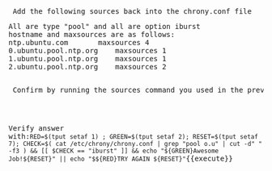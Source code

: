 <pre> Add the following sources back into the chrony.conf file </pre>
<pre>
All are type "pool" and all are option iburst
hostname and maxsources are as follows:
ntp.ubuntu.com 		 maxsources 4
0.ubuntu.pool.ntp.org	 maxsources 1
1.ubuntu.pool.ntp.org	 maxsources 1
2.ubuntu.pool.ntp.org	 maxsources 2

<pre> Confirm by running the sources command you used in the previous step. </pre>


Verify answer with:`RED=$(tput setaf 1) ; GREEN=$(tput setaf 2); RESET=$(tput setaf 7); CHECK=$( cat /etc/chrony/chrony.conf | grep "pool o.u" | cut -d" " -f3 ) && [[ $CHECK == "iburst" ]] && echo "${GREEN}Awesome Job!${RESET}" || echo "$${RED}TRY AGAIN ${RESET}"`{{execute}}
